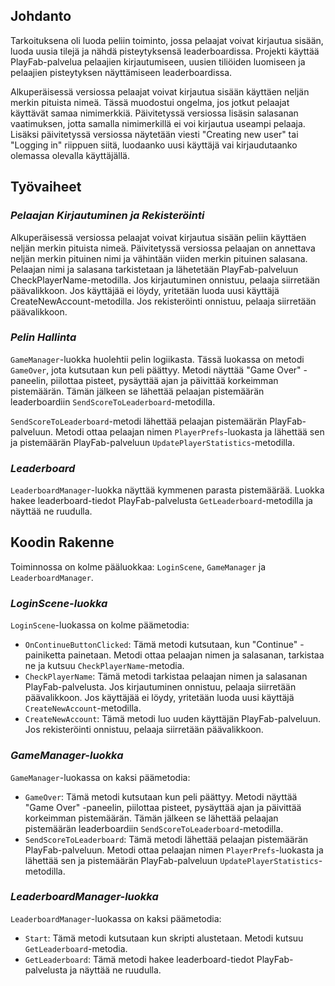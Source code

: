 ## **Johdanto**

Tarkoituksena oli luoda peliin toiminto, jossa pelaajat voivat kirjautua sisään, luoda uusia tilejä ja nähdä pisteytyksensä leaderboardissa. Projekti käyttää PlayFab-palvelua pelaajien kirjautumiseen, uusien tiliöiden luomiseen ja pelaajien pisteytyksen näyttämiseen leaderboardissa.

Alkuperäisessä versiossa pelaajat voivat kirjautua sisään käyttäen neljän merkin pituista nimeä. Tässä muodostui ongelma, jos jotkut pelaajat käyttävät samaa nimimerkkiä. Päivitetyssä versiossa lisäsin salasanan vaatimuksen, jotta samalla nimimerkillä ei voi kirjautua useampi pelaaja. Lisäksi päivitetyssä versiossa näytetään viesti "Creating new user" tai "Logging in" riippuen siitä, luodaanko uusi käyttäjä vai kirjaudutaanko olemassa olevalla käyttäjällä.

## **Työvaiheet**

### _Pelaajan Kirjautuminen ja Rekisteröinti_

Alkuperäisessä versiossa pelaajat voivat kirjautua sisään peliin käyttäen neljän merkin pituista nimeä. Päivitetyssä versiossa pelaajan on annettava neljän merkin pituinen nimi ja vähintään viiden merkin pituinen salasana. Pelaajan nimi ja salasana tarkistetaan ja lähetetään PlayFab-palveluun CheckPlayerName-metodilla. Jos kirjautuminen onnistuu, pelaaja siirretään päävalikkoon. Jos käyttäjää ei löydy, yritetään luoda uusi käyttäjä CreateNewAccount-metodilla. Jos rekisteröinti onnistuu, pelaaja siirretään päävalikkoon.

### _Pelin Hallinta_

`GameManager`-luokka huolehtii pelin logiikasta. Tässä luokassa on metodi `GameOver`, jota kutsutaan kun peli päättyy. Metodi näyttää "Game Over" -paneelin, piilottaa pisteet, pysäyttää ajan ja päivittää korkeimman pistemäärän. Tämän jälkeen se lähettää pelaajan pistemäärän leaderboardiin `SendScoreToLeaderboard`-metodilla.

`SendScoreToLeaderboard`-metodi lähettää pelaajan pistemäärän PlayFab-palveluun. Metodi ottaa pelaajan nimen `PlayerPrefs`-luokasta ja lähettää sen ja pistemäärän PlayFab-palveluun `UpdatePlayerStatistics`-metodilla.

### _Leaderboard_

`LeaderboardManager`-luokka näyttää kymmenen parasta pistemäärää. Luokka hakee leaderboard-tiedot PlayFab-palvelusta `GetLeaderboard`-metodilla ja näyttää ne ruudulla.

## **Koodin Rakenne**

Toiminnossa on kolme pääluokkaa: `LoginScene`, `GameManager` ja `LeaderboardManager`.

### _LoginScene-luokka_

`LoginScene`-luokassa on kolme päämetodia:

- `OnContinueButtonClicked`: Tämä metodi kutsutaan, kun "Continue" -painiketta painetaan. Metodi ottaa pelaajan nimen ja salasanan, tarkistaa ne ja kutsuu `CheckPlayerName`-metodia.
- `CheckPlayerName`: Tämä metodi tarkistaa pelaajan nimen ja salasanan PlayFab-palvelusta. Jos kirjautuminen onnistuu, pelaaja siirretään päävalikkoon. Jos käyttäjää ei löydy, yritetään luoda uusi käyttäjä `CreateNewAccount`-metodilla.
- `CreateNewAccount`: Tämä metodi luo uuden käyttäjän PlayFab-palveluun. Jos rekisteröinti onnistuu, pelaaja siirretään päävalikkoon.

### _GameManager-luokka_

`GameManager`-luokassa on kaksi päämetodia:

- `GameOver`: Tämä metodi kutsutaan kun peli päättyy. Metodi näyttää "Game Over" -paneelin, piilottaa pisteet, pysäyttää ajan ja päivittää korkeimman pistemäärän. Tämän jälkeen se lähettää pelaajan pistemäärän leaderboardiin `SendScoreToLeaderboard`-metodilla.
- `SendScoreToLeaderboard`: Tämä metodi lähettää pelaajan pistemäärän PlayFab-palveluun. Metodi ottaa pelaajan nimen `PlayerPrefs`-luokasta ja lähettää sen ja pistemäärän PlayFab-palveluun `UpdatePlayerStatistics`-metodilla.

### _LeaderboardManager-luokka_

`LeaderboardManager`-luokassa on kaksi päämetodia:

- `Start`: Tämä metodi kutsutaan kun skripti alustetaan. Metodi kutsuu `GetLeaderboard`-metodia.
- `GetLeaderboard`: Tämä metodi hakee leaderboard-tiedot PlayFab-palvelusta ja näyttää ne ruudulla.

